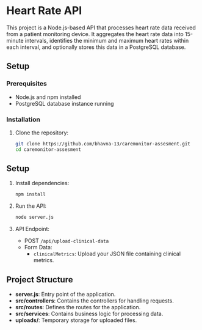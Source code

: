 # Heart Rate API

This project is a Node.js-based API that processes heart rate data received from a patient monitoring device. It aggregates the heart rate data into 15-minute intervals, identifies the minimum and maximum heart rates within each interval, and optionally stores this data in a PostgreSQL database.

## Setup

### Prerequisites

- Node.js and npm installed
- PostgreSQL database instance running

### Installation

1. Clone the repository:

   ```bash
   git clone https://github.com/bhavna-13/caremonitor-assesment.git
   cd caremonitor-assesment
   
## Setup

1. Install dependencies:
    ```bash
    npm install
    ```

2. Run the API:
    ```bash
    node server.js
    ```

3. API Endpoint:
    - POST `/api/upload-clinical-data`
    - Form Data:
        - `clinicalMetrics`: Upload your JSON file containing clinical metrics.

## Project Structure

- **server.js**: Entry point of the application.
- **src/controllers**: Contains the controllers for handling requests.
- **src/routes**: Defines the routes for the application.
- **src/services**: Contains business logic for processing data.
- **uploads/**: Temporary storage for uploaded files.

